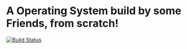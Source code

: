 # A Operating System build by some Friends, from scratch!

[![Build Status](http://144.76.18.59:8080/job/AerOS/badge/icon)](http://144.76.18.59:8080/job/AerOS/)